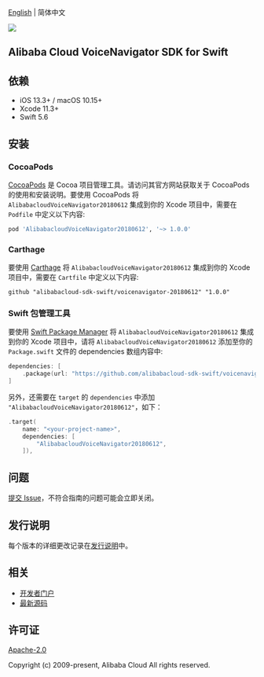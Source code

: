 [English](README.md) | 简体中文

![](https://aliyunsdk-pages.alicdn.com/icons/AlibabaCloud.svg)

## Alibaba Cloud VoiceNavigator SDK for Swift

## 依赖

- iOS 13.3+ / macOS 10.15+
- Xcode 11.3+
- Swift 5.6

## 安装

### CocoaPods

[CocoaPods](https://cocoapods.org) 是 Cocoa 项目管理工具。请访问其官方网站获取关于 CocoaPods 的使用和安装说明。要使用 CocoaPods 将 `AlibabacloudVoiceNavigator20180612` 集成到你的 Xcode 项目中，需要在 `Podfile` 中定义以下内容:

```ruby
pod 'AlibabacloudVoiceNavigator20180612', '~> 1.0.0'
```

### Carthage

要使用 [Carthage](https://github.com/Carthage/Carthage) 将 `AlibabacloudVoiceNavigator20180612` 集成到你的 Xcode 项目中，需要在 `Cartfile` 中定义以下内容:

```ogdl
github "alibabacloud-sdk-swift/voicenavigator-20180612" "1.0.0"
```

### Swift 包管理工具

要使用 [Swift Package Manager](https://swift.org/package-manager/) 将 `AlibabacloudVoiceNavigator20180612` 集成到你的 Xcode 项目中，请将 `AlibabacloudVoiceNavigator20180612` 添加至你的 `Package.swift` 文件的 dependencies 数组内容中:

```swift
dependencies: [
    .package(url: "https://github.com/alibabacloud-sdk-swift/voicenavigator-20180612.git", from: "1.0.0")
]
```

另外，还需要在 `target` 的 `dependencies` 中添加 `"AlibabacloudVoiceNavigator20180612"`，如下：

```swift
.target(
    name: "<your-project-name>",
    dependencies: [
        "AlibabacloudVoiceNavigator20180612",
    ]),
```

## 问题

[提交 Issue](https://github.com/alibabacloud-sdk-swift/voicenavigator-20180612/issues/new)，不符合指南的问题可能会立即关闭。

## 发行说明

每个版本的详细更改记录在[发行说明](./ChangeLog.txt)中。

## 相关

* [开发者门户](https://next.api.aliyun.com/home)
* [最新源码](https://github.com/alibabacloud-sdk-swift/voicenavigator-20180612)

## 许可证

[Apache-2.0](http://www.apache.org/licenses/LICENSE-2.0)

Copyright (c) 2009-present, Alibaba Cloud All rights reserved.
